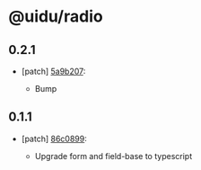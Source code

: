 # @uidu/radio

## 0.2.1
- [patch] [5a9b207](https://github.org/uidu-org/guidu/commits/5a9b207):

  - Bump

## 0.1.1
- [patch] [86c0899](https://github.org/uidu-org/guidu/commits/86c0899):

  - Upgrade form and field-base to typescript
